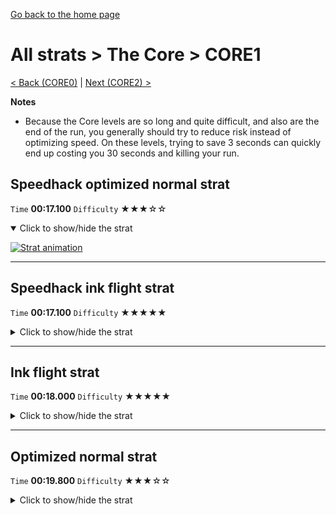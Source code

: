 [Go back to the home page](https://github.com/Doublevil/scbspeedrun)

# All strats > The Core > CORE1

[< Back (CORE0)](https://github.com/Doublevil/scbspeedrun/blob/main/levels/all_lvl/CORE/CORE0.md) | [Next (CORE2) >](https://github.com/Doublevil/scbspeedrun/blob/main/levels/all_lvl/CORE/CORE2.md)

**Notes**
- Because the Core levels are so long and quite difficult, and also are the end of the run, you generally should try to reduce risk instead of optimizing speed. On these levels, trying to save 3 seconds can quickly end up costing you 30 seconds and killing your run.

## Speedhack optimized normal strat

`Time` **00:17.100** `Difficulty` ★★★☆☆
<details open>
  <summary>Click to show/hide the strat</summary>

  [![Strat animation](https://github.com/Doublevil/scbspeedrun/blob/main/media/levels/CORE/CORE1_S_OptimizedStrat.webp)](https://github.com/Doublevil/scbspeedrun/blob/main/media/levels/CORE/CORE1_S_OptimizedStrat.mp4?raw=true)
</details>

---
## Speedhack ink flight strat

`Time` **00:17.100** `Difficulty` ★★★★★
<details>
  <summary>Click to show/hide the strat</summary>

  [![Strat animation](https://github.com/Doublevil/scbspeedrun/blob/main/media/levels/CORE/CORE1_S_InkStrat.webp)](https://github.com/Doublevil/scbspeedrun/blob/main/media/levels/CORE/CORE1_S_InkStrat.mp4?raw=true)
</details>

---
## Ink flight strat

`Time` **00:18.000** `Difficulty` ★★★★★
<details>
  <summary>Click to show/hide the strat</summary>

  [![Strat animation](https://github.com/Doublevil/scbspeedrun/blob/main/media/levels/CORE/CORE1_InkStrat.webp)](https://github.com/Doublevil/scbspeedrun/blob/main/media/levels/CORE/CORE1_InkStrat.mp4?raw=true)
</details>

---
## Optimized normal strat

`Time` **00:19.800** `Difficulty` ★★★☆☆
<details>
  <summary>Click to show/hide the strat</summary>

  [![Strat animation](https://github.com/Doublevil/scbspeedrun/blob/main/media/levels/CORE/CORE1_OptimizedStrat.webp)](https://github.com/Doublevil/scbspeedrun/blob/main/media/levels/CORE/CORE1_OptimizedStrat.mp4?raw=true)
</details>
